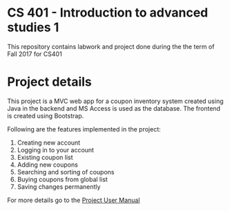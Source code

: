 # CS 401 - Introduction to advanced studies 1

This repository contains labwork and project done during the the term of Fall 2017 for CS401

 
 # Project details

This project is a MVC web app for a coupon inventory system created using Java in the backend and MS Access is used as the database. The frontend is created using Bootstrap.

Following are the features implemented in the project:

1. Creating new account
2. Logging in to your account
3. Existing coupon list
4. Adding new coupons
5. Searching and sorting of coupons
6. Buying coupons from global list
7. Saving changes permanently

For more details go to the [Project User Manual](/blob/master/CS401_proj_Sinha_Russi/Documentation/User%20Manual.pdf)
